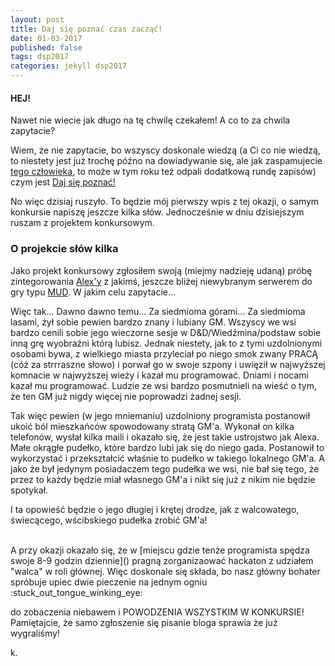 ```yaml
---
layout: post
title: Daj się poznać czas zacząć!
date: 01-03-2017
published: false
tags: dsp2017
categories: jekyll dsp2017
---
```


#### HEJ!

Nawet nie wiecie jak długo na tę chwilę czekałem! A co to za chwila zapytacie? 

Wiem, że nie zapytacie, bo wszyscy doskonale wiedzą (a Ci co nie wiedzą, to niestety jest już trochę późno na dowiadywanie się, ale jak zaspamujecie [tego człowieka](https://twitter.com/maniserowicz), to może w tym roku też odpali dodatkową rundę zapisów) czym jest [Daj się poznać!](dajsiepoznac.pl)<!--more-->

No więc dzisiaj ruszyło. To będzie mój pierwszy wpis z tej okazji, o samym konkursie napiszę jeszcze kilka słów. Jednocześnie w dniu dzisiejszym ruszam z projektem konkursowym.

### O projekcie słów kilka
Jako projekt konkursowy zgłosiłem swoją (miejmy nadzieję udaną) próbę zintegorowania [Alex'y](https://developer.amazon.com/alexa) z jakimś, jeszcze bliżej niewybranym serwerem do gry typu [MUD](https://en.wikipedia.org/wiki/MUD). W jakim celu zapytacie...

Więc tak... Dawno dawno temu... Za siedmioma górami... Za siedmioma lasami, żył sobie pewien bardzo znany i lubiany GM. Wszyscy we wsi bardzo cenili sobie jego wieczorne sesje w D&D/Wiedźmina/podstaw sobie inną grę wyobraźni którą lubisz. Jednak niestety, jak to z tymi uzdolnionymi osobami bywa, z wielkiego miasta przyleciał po niego smok zwany PRACĄ (cóż za strrraszne słowo) i porwał go w swoje szpony i uwięził w najwyższej komnacie w najwyższej wieży i kazał mu programować. Dniami i nocami kazał mu programować. Ludzie ze wsi bardzo posmutnieli na wieść o tym, że ten GM już nigdy więcej nie poprowadzi żadnej sesji. 

Tak więc pewien (w jego mniemaniu) uzdolniony programista postanowił ukoić ból mieszkańców spowodowany stratą GM'a. Wykonał on kilka telefonów, wysłał kilka maili i okazało się, że jest takie ustrojstwo jak Alexa. Małe okrągłe pudełko, które bardzo lubi jak się do niego gada. Postanowił to wykorzystać i przekształcić właśnie to pudełko w takiego lokalnego GM'a. A jako że był jedynym posiadaczem tego pudełka we wsi, nie bał się tego, że przez to każdy będzie miał własnego GM'a i nikt się już z nikim nie będzie spotykał.

I ta opowieść będzie o jego długiej i krętej drodze, jak z walcowatego, świecącego, wścibskiego pudełka zrobić GM'a!

<br>
A przy okazji okazało się, że w [miejscu gdzie tenże programista spędza swoje 8-9 godzin dziennie]() pragną zorganizaować hackaton z udziałem "walca" w roli głównej. Więc doskonale się składa, bo nasz główny bohater spróbuje upiec dwie pieczenie na jednym ogniu :stuck_out_tongue_winking_eye:

do zobaczenia niebawem i POWODZENIA WSZYSTKIM W KONKURSIE! Pamiętajcie, że samo zgłoszenie się pisanie bloga sprawia że już wygraliśmy!

k. 